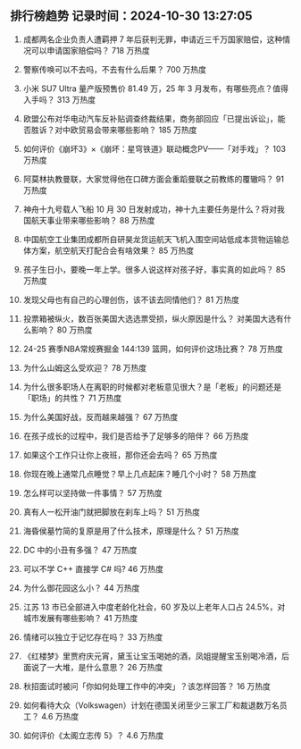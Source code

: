 
## 排行榜趋势 记录时间：2024-10-30 13:27:05
  
  1. 成都两名企业负责人遭羁押 7 年后获判无罪，申请近三千万国家赔偿，这种情况可以申请国家赔偿吗？ 718 万热度
    
  2. 警察传唤可以不去吗，不去有什么后果？ 700 万热度
    
  3. 小米 SU7 Ultra 量产版预售价 81.49 万，25 年 3 月发布，有哪些亮点？值得入手吗？ 313 万热度
    
  4. 欧盟公布对华电动汽车反补贴调查终裁结果，商务部回应「已提出诉讼」，能否胜诉？对中欧贸易会带来哪些影响？ 185 万热度
    
  5. 如何评价《崩坏3》×《崩坏：星穹铁道》联动概念PV——「对手戏」？ 103 万热度
    
  6. 阿莫林执教曼联，大家觉得他在口碑方面会重蹈曼联之前教练的覆辙吗？ 91 万热度
    
  7. 神舟十九号载人飞船 10 月 30 日发射成功，神十九主要任务是什么？将对我国航天事业带来哪些影响？ 88 万热度
    
  8. 中国航空工业集团成都所自研昊龙货运航天飞机入围空间站低成本货物运输总体方案，航空航天打配合会有啥效果？ 85 万热度
    
  9. 孩子生日小，要晚一年上学。很多人说这样对孩子好，事实真的如此吗？ 85 万热度
    
  10. 发现父母也有自己的心理创伤，该不该去同情他们？ 81 万热度
    
  11. 投票箱被纵火，数百张美国大选选票受损，纵火原因是什么？ 对美国大选有什么影响？ 80 万热度
    
  12. 24-25 赛季NBA常规赛掘金 144:139 篮网，如何评价这场比赛？ 78 万热度
    
  13. 为什么山姆这么受欢迎？ 78 万热度
    
  14. 为什么很多职场人在离职的时候都对老板意见很大？是「老板」的问题还是「职场」的共性？ 71 万热度
    
  15. 为什么美国好战，反而越来越强？ 67 万热度
    
  16. 在孩子成长的过程中，我们是否给予了足够多的陪伴？ 66 万热度
    
  17. 如果这个工作只让你上夜班，那你还会去吗？ 65 万热度
    
  18. 你现在晚上通常几点睡觉？早上几点起床？睡几个小时？ 58 万热度
    
  19. 怎么样可以坚持做一件事情？ 57 万热度
    
  20. 真有人一松开油门就把脚放在刹车上吗？ 51 万热度
    
  21. 海昏侯墓竹简的复原是用了什么技术，原理是什么？ 51 万热度
    
  22. DC 中的小丑有多强？ 47 万热度
    
  23. 可以不学 C++ 直接学 C# 吗? 46 万热度
    
  24. 为什么御花园这么小？ 44 万热度
    
  25. 江苏 13 市已全部进入中度老龄化社会，60 岁及以上老年人口占 24.5%，对城市发展有哪些影响？ 41 万热度
    
  26. 情绪可以独立于记忆存在吗？ 33 万热度
    
  27. 《红楼梦》里贾府庆元宵，黛玉让宝玉喝她的酒，凤姐提醒宝玉别喝冷酒，后面说了一大堆，是什么意思？ 26 万热度
    
  28. 秋招面试时被问「你如何处理工作中的冲突」？该怎样回答？ 16 万热度
    
  29. 如何看待大众（Volkswagen）计划在德国关闭至少三家工厂和裁退数万名员工？ 4.6 万热度
    
  30. 如何评价《太阁立志传 5》？ 4.6 万热度
    